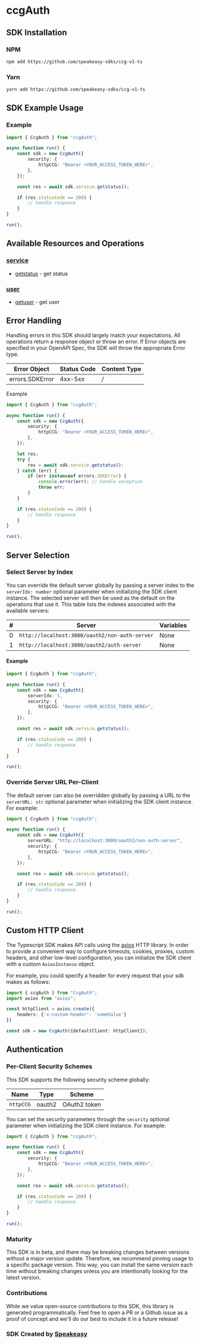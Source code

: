 # ccgAuth

<!-- Start SDK Installation [installation] -->
## SDK Installation

### NPM

```bash
npm add https://github.com/speakeasy-sdks/ccg-v1-ts
```

### Yarn

```bash
yarn add https://github.com/speakeasy-sdks/ccg-v1-ts
```
<!-- End SDK Installation [installation] -->

<!-- Start SDK Example Usage [usage] -->
## SDK Example Usage

### Example

```typescript
import { CcgAuth } from "ccgAuth";

async function run() {
    const sdk = new CcgAuth({
        security: {
            httpCCG: "Bearer <YOUR_ACCESS_TOKEN_HERE>",
        },
    });

    const res = await sdk.service.getstatus();

    if (res.statusCode == 200) {
        // handle response
    }
}

run();

```
<!-- End SDK Example Usage [usage] -->

<!-- Start Available Resources and Operations [operations] -->
## Available Resources and Operations

### [service](docs/sdks/service/README.md)

* [getstatus](docs/sdks/service/README.md#getstatus) - get status

### [user](docs/sdks/user/README.md)

* [getuser](docs/sdks/user/README.md#getuser) - get user
<!-- End Available Resources and Operations [operations] -->







<!-- Start Error Handling [errors] -->
## Error Handling

Handling errors in this SDK should largely match your expectations.  All operations return a response object or throw an error.  If Error objects are specified in your OpenAPI Spec, the SDK will throw the appropriate Error type.

| Error Object    | Status Code     | Content Type    |
| --------------- | --------------- | --------------- |
| errors.SDKError | 4xx-5xx         | */*             |

Example

```typescript
import { CcgAuth } from "ccgAuth";

async function run() {
    const sdk = new CcgAuth({
        security: {
            httpCCG: "Bearer <YOUR_ACCESS_TOKEN_HERE>",
        },
    });

    let res;
    try {
        res = await sdk.service.getstatus();
    } catch (err) {
        if (err instanceof errors.SDKError) {
            console.error(err); // handle exception
            throw err;
        }
    }

    if (res.statusCode == 200) {
        // handle response
    }
}

run();

```
<!-- End Error Handling [errors] -->



<!-- Start Server Selection [server] -->
## Server Selection

### Select Server by Index

You can override the default server globally by passing a server index to the `serverIdx: number` optional parameter when initializing the SDK client instance. The selected server will then be used as the default on the operations that use it. This table lists the indexes associated with the available servers:

| # | Server | Variables |
| - | ------ | --------- |
| 0 | `http://localhost:3000/oauth2/non-auth-server` | None |
| 1 | `http://localhost:3000/oauth2/auth-server` | None |

#### Example

```typescript
import { CcgAuth } from "ccgAuth";

async function run() {
    const sdk = new CcgAuth({
        serverIdx: 1,
        security: {
            httpCCG: "Bearer <YOUR_ACCESS_TOKEN_HERE>",
        },
    });

    const res = await sdk.service.getstatus();

    if (res.statusCode == 200) {
        // handle response
    }
}

run();

```


### Override Server URL Per-Client

The default server can also be overridden globally by passing a URL to the `serverURL: str` optional parameter when initializing the SDK client instance. For example:
```typescript
import { CcgAuth } from "ccgAuth";

async function run() {
    const sdk = new CcgAuth({
        serverURL: "http://localhost:3000/oauth2/non-auth-server",
        security: {
            httpCCG: "Bearer <YOUR_ACCESS_TOKEN_HERE>",
        },
    });

    const res = await sdk.service.getstatus();

    if (res.statusCode == 200) {
        // handle response
    }
}

run();

```
<!-- End Server Selection [server] -->



<!-- Start Custom HTTP Client [http-client] -->
## Custom HTTP Client

The Typescript SDK makes API calls using the [axios](https://axios-http.com/docs/intro) HTTP library.  In order to provide a convenient way to configure timeouts, cookies, proxies, custom headers, and other low-level configuration, you can initialize the SDK client with a custom `AxiosInstance` object.

For example, you could specify a header for every request that your sdk makes as follows:

```typescript
import { ccgAuth } from "CcgAuth";
import axios from "axios";

const httpClient = axios.create({
    headers: {'x-custom-header': 'someValue'}
})

const sdk = new CcgAuth({defaultClient: httpClient});
```
<!-- End Custom HTTP Client [http-client] -->



<!-- Start Authentication [security] -->
## Authentication

### Per-Client Security Schemes

This SDK supports the following security scheme globally:

| Name         | Type         | Scheme       |
| ------------ | ------------ | ------------ |
| `httpCCG`    | oauth2       | OAuth2 token |

You can set the security parameters through the `security` optional parameter when initializing the SDK client instance. For example:
```typescript
import { CcgAuth } from "ccgAuth";

async function run() {
    const sdk = new CcgAuth({
        security: {
            httpCCG: "Bearer <YOUR_ACCESS_TOKEN_HERE>",
        },
    });

    const res = await sdk.service.getstatus();

    if (res.statusCode == 200) {
        // handle response
    }
}

run();

```
<!-- End Authentication [security] -->

<!-- Placeholder for Future Speakeasy SDK Sections -->



### Maturity

This SDK is in beta, and there may be breaking changes between versions without a major version update. Therefore, we recommend pinning usage
to a specific package version. This way, you can install the same version each time without breaking changes unless you are intentionally
looking for the latest version.

### Contributions

While we value open-source contributions to this SDK, this library is generated programmatically.
Feel free to open a PR or a Github issue as a proof of concept and we'll do our best to include it in a future release!

### SDK Created by [Speakeasy](https://docs.speakeasyapi.dev/docs/using-speakeasy/client-sdks)
